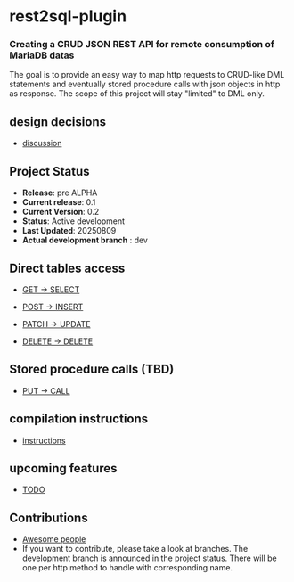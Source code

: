 # rest2sql-plugin 
### Creating a CRUD JSON REST API for remote consumption of MariaDB datas

The goal is to provide an easy way to map http requests to CRUD-like DML statements and eventually stored procedure calls with json objects in http as response. The scope of this project will stay "limited" to DML only.

## design decisions
* [discussion](https://github.com/SylvainA77/JSON2SQL-plugin/blob/main/doc/stack-n-architecture-decisions.md)
 
## Project Status

- **Release**: pre ALPHA
- **Current release**: 0.1
- **Current Version**: 0.2
- **Status**: Active development
- **Last Updated**: 20250809
- **Actual development branch** : dev


## Direct tables access

* [GET → SELECT](https://github.com/SylvainA77/JSON-API-plugin/blob/main/doc/handle_get_request.md)  

* [POST → INSERT](https://github.com/SylvainA77/JSON2SQL-plugin/blob/main/doc/handle_post_request.md)  

* [PATCH → UPDATE](https://github.com/SylvainA77/JSON2SQL-plugin/blob/main/doc/handle_patch_request.md)  

* [DELETE → DELETE](https://github.com/SylvainA77/JSON2SQL-plugin/blob/main/doc/handle_delete_request.md)


## Stored procedure calls (TBD)

* [PUT → CALL](https://github.com/SylvainA77/JSON2SQL-plugin/blob/main/doc/handle_put_request.md)
  
## compilation instructions

* [instructions](https://github.com/SylvainA77/JSON-API-plugin/blob/main/doc/compilation.md)

## upcoming features

* [TODO](https://github.com/SylvainA77/JSON-API-plugin/blob/main/doc/TODO.md)

## Contributions

* [Awesome people](https://github.com/SylvainA77/JSON-API-plugin/blob/main/Contributions.md)
* If you want to contribute, please take a look at branches. The development branch is announced in the project status. There will be one per http method to handle with corresponding name.


